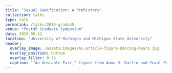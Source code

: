 ```yaml
---
title: "Sexual Gamification: A Prehistory"
collection: talks
type: talk
permalink: /talks/2019-gradp45
venue: "Post45 Graduate Symposium"
date: 2019-05-11
location: "University of Michigan and Michigan State University"
header:
  overlay_image: /assets/images/AL-article-figure-dancing-bears.jpg
  overlay_position: bottom
  overlay_filter: 0.35
  caption: '"An Unstable Pair," figure from Anna R. Karlin and Yuval Peres, <i>Game Theory, Alive</i> (Providence: AMS, 2017), 180'
---
```

